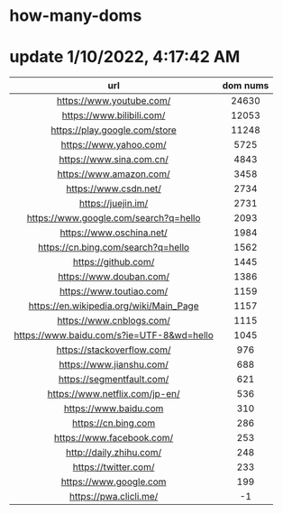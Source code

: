 # how-many-doms

# update 1/10/2022, 4:17:42 AM

url | dom nums
:-: | :-:
https://www.youtube.com/ | 24630
https://www.bilibili.com/ | 12053
https://play.google.com/store | 11248
https://www.yahoo.com/ | 5725
https://www.sina.com.cn/ | 4843
https://www.amazon.com/ | 3458
https://www.csdn.net/ | 2734
https://juejin.im/ | 2731
https://www.google.com/search?q=hello | 2093
https://www.oschina.net/ | 1984
https://cn.bing.com/search?q=hello | 1562
https://github.com/ | 1445
https://www.douban.com/ | 1386
https://www.toutiao.com/ | 1159
https://en.wikipedia.org/wiki/Main_Page | 1157
https://www.cnblogs.com/ | 1115
https://www.baidu.com/s?ie=UTF-8&wd=hello | 1045
https://stackoverflow.com/ | 976
https://www.jianshu.com/ | 688
https://segmentfault.com/ | 621
https://www.netflix.com/jp-en/ | 536
https://www.baidu.com | 310
https://cn.bing.com | 286
https://www.facebook.com/ | 253
http://daily.zhihu.com/ | 248
https://twitter.com/ | 233
https://www.google.com | 199
https://pwa.clicli.me/ | -1
